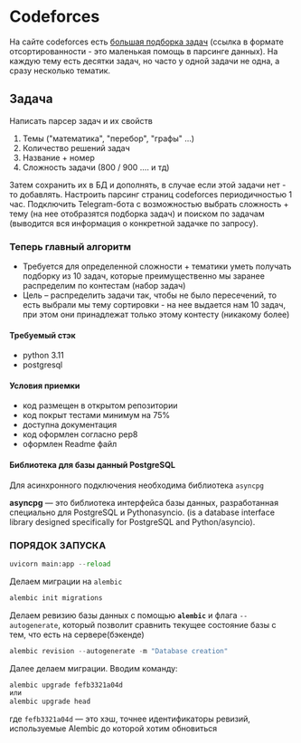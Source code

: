 # Codeforces
На сайте codeforces есть [большая подборка задач](https://codeforces.com/problemset?order=BY_SOLVED_DESC) (ссылка в формате отсортированности - это маленькая помощь в парсинге данных). На каждую тему есть десятки задач, но часто у одной задачи не одна, а сразу несколько тематик.

## Задача
Написать парсер задач и их свойств

1. Темы ("математика", "перебор", "графы" …)
2. Количество решений задач
3. Название + номер
4. Сложность задачи (800 / 900 …. и тд)

Затем сохранить их в БД и дополнять, в случае если этой задачи нет - то добавлять.
Настроить парсинг страниц codeforces периодичностью 1 час.
Подключить Telegram-бота с возможностью выбрать сложность + тему (на нее отобразятся подборка задач) и поиском по задачам (выводится вся информация о конкретной задачке по запросу).

### Теперь главный алгоритм
* Требуется для определенной сложности + тематики уметь получать подборку из 10 задач, которые преимущественно мы заранее распределим по контестам (набор задач)
* Цель – распределить задачи так, чтобы не было пересечений, то есть выбрали мы тему сортировки - на нее выдается нам 10 задач, при этом они принадлежат только этому контесту (никакому более)

#### Требуемый стэк
* python 3.11
* postgresql

#### Условия приемки
- код размещен в открытом репозитории
- код покрыт тестами минимум на 75%
- доступна документация
- код оформлен согласно pep8
- оформлен Readme файл

#### Библиотека для базы данный PostgreSQL
Для асинхронного подключения необходима библиотека `asyncpg`

**asyncpg** — это библиотека интерфейса базы данных, разработанная специально для PostgreSQL и Pythonasyncio.
(is a database interface library designed specifically for PostgreSQL and Python/asyncio).


### ПОРЯДОК ЗАПУСКА
```python
uvicorn main:app --reload
```

Делаем миграции на `alembic`
```python
alembic init migrations
```

Делаем ревизию базы данных с помощью **`alembic`** и флага `--autogenerate`, который позволит сравнить текущее состояние
базы с тем, что есть на сервере(бэкенде)
```python
alembic revision --autogenerate -m "Database creation"
```

Далее делаем миграции. Вводим команду:
```python
alembic upgrade fefb3321a04d
или
alembic upgrade head
```
где `fefb3321a04d` — это хэш, точнее идентификаторы ревизий, используемые Alembic до которой хотим обновиться



